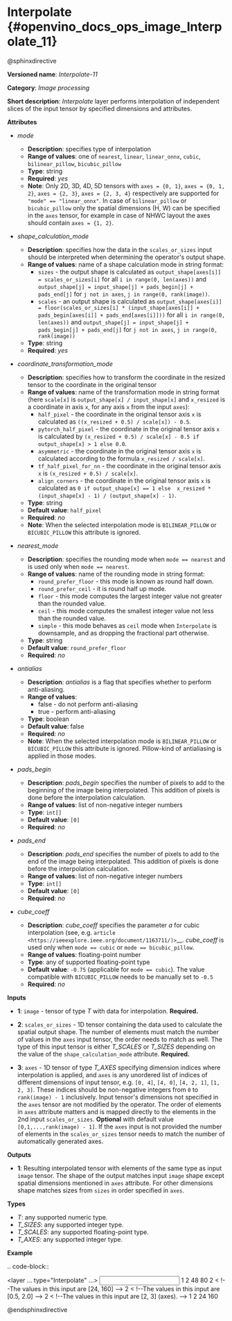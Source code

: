 # Interpolate {#openvino_docs_ops_image_Interpolate_11}

@sphinxdirective

**Versioned name**: *Interpolate-11*

**Category**: *Image processing*

**Short description**: *Interpolate* layer performs interpolation of independent slices of the input tensor by specified dimensions and attributes.

**Attributes**

* *mode*

  * **Description**: specifies type of interpolation
  * **Range of values**: one of ``nearest``, ``linear``, ``linear_onnx``, ``cubic``, ``bilinear_pillow``, ``bicubic_pillow``
  * **Type**: string
  * **Required**: *yes*
  * **Note**: Only 2D, 3D, 4D, 5D tensors with ``axes = {0, 1}``, ``axes = {0, 1, 2}``, ``axes = {2, 3}``,  ``axes = {2, 3, 4}`` respectively are supported for ``"mode" == "linear_onnx"``. In case of ``bilinear_pillow`` or ``bicubic_pillow`` only the spatial dimensions (H, W) can be specified in the ``axes`` tensor, for example in case of NHWC layout the axes should contain ``axes = {1, 2}``.

* *shape_calculation_mode*

  * **Description**: specifies how the data in the ``scales_or_sizes`` input should be interpreted when determining the operator's output shape.
  * **Range of values**: name of a shape calculation mode in string format:
    * ``sizes`` - the output shape is calculated as ``output_shape[axes[i]] = scales_or_sizes[i]`` for all ``i in range(0, len(axes))`` and ``output_shape[j] = input_shape[j] + pads_begin[j] + pads_end[j]`` for ``j not in axes``, ``j in range(0, rank(image))``.
    * ``scales`` - an output shape is calculated as ``output_shape[axes[i]] = floor(scales_or_sizes[i] * (input_shape[axes[i]] + pads_begin[axes[i]] + pads_end[axes[i]]))`` for all ``i in range(0, len(axes))`` and ``output_shape[j] = input_shape[j] + pads_begin[j] + pads_end[j]`` for ``j not in axes``, ``j in range(0, rank(image))``
  * **Type**: string
  * **Required**: *yes*

* *coordinate_transformation_mode*

  * **Description**: specifies how to transform the coordinate in the resized tensor to the coordinate in the original tensor
  * **Range of values**: name of the transformation mode in string format (here ``scale[x]`` is ``output_shape[x] / input_shape[x]`` and ``x_resized`` is a coordinate in axis ``x``, for any axis ``x`` from the input ``axes``):
    * ``half_pixel`` - the coordinate in the original tensor axis ``x`` is calculated as ``((x_resized + 0.5) / scale[x]) - 0.5``.
    * ``pytorch_half_pixel`` -  the coordinate in the original tensor axis ``x`` is calculated by ``(x_resized + 0.5) / scale[x] - 0.5 if  output_shape[x] > 1 else 0.0``.
    * ``asymmetric`` - the coordinate in the original tensor axis ``x`` is calculated according to the formula ``x_resized / scale[x]``.
    * ``tf_half_pixel_for_nn`` - the coordinate in the original tensor axis ``x`` is ``(x_resized + 0.5) / scale[x]``.
    * ``align_corners`` - the coordinate in the original tensor axis ``x`` is calculated as ``0 if output_shape[x] == 1 else  x_resized * (input_shape[x] - 1) / (output_shape[x] - 1)``.
  * **Type**: string
  * **Default value**: ``half_pixel``
  * **Required**: *no*
  * **Note**: When the selected interpolation mode is ``BILINEAR_PILLOW`` or ``BICUBIC_PILLOW`` this attribute is ignored.

* *nearest_mode*

  * **Description**: specifies the rounding mode when ``mode == nearest`` and is used only when ``mode == nearest``.
  * **Range of values**: name of the rounding mode in string format:
    * ``round_prefer_floor`` - this mode is known as round half down.
    * ``round_prefer_ceil`` - it is round half up mode.
    * ``floor`` - this mode computes the largest integer value not greater than the rounded value.
    * ``ceil`` - this mode computes the smallest integer value not less than the rounded value.
    * ``simple`` - this mode behaves as ``ceil`` mode when ``Interpolate`` is downsample, and as dropping the fractional part otherwise.
  * **Type**: string
  * **Default value**: ``round_prefer_floor``
  * **Required**: *no*

* *antialias*

  * **Description**: *antialias* is a flag that specifies whether to perform anti-aliasing.
  * **Range of values**:
    * false - do not perform anti-aliasing
    * true - perform anti-aliasing
  * **Type**: boolean
  * **Default value**: false
  * **Required**: *no*
  * **Note**: When the selected interpolation mode is ``BILINEAR_PILLOW`` or ``BICUBIC_PILLOW`` this attribute is ignored. Pillow-kind of antialiasing is applied in those modes.

* *pads_begin*

  * **Description**: *pads_begin* specifies the number of pixels to add to the beginning of the image being interpolated. This addition of pixels is done before the interpolation calculation.
  * **Range of values**: list of non-negative integer numbers
  * **Type**: ``int[]``
  * **Default value**: ``[0]``
  * **Required**: *no*

* *pads_end*

  * **Description**: *pads_end* specifies the number of pixels to add to the end of the image being interpolated. This addition of pixels is done before the interpolation calculation.
  * **Range of values**: list of non-negative integer numbers
  * **Type**: ``int[]``
  * **Default value**: ``[0]``
  * **Required**: *no*

* *cube_coeff*

  * **Description**: *cube_coeff* specifies the parameter *a* for cubic interpolation (see, e.g.  `article <https://ieeexplore.ieee.org/document/1163711/)>`__.  *cube_coeff* is used only when ``mode == cubic`` or ``mode == bicubic_pillow``.
  * **Range of values**: floating-point number
  * **Type**: any of supported floating-point type
  * **Default value**: ``-0.75`` (applicable for ``mode == cubic``). The value compatible with ``BICUBIC_PILLOW`` needs to be manually set to ``-0.5``
  * **Required**: *no*

**Inputs**

*   **1**: ``image`` - tensor of type *T* with data for interpolation. **Required.**

*   **2**: ``scales_or_sizes`` - 1D tensor containing the data used to calculate the spatial output shape. The number of elements must match the number of values in the ``axes`` input tensor, the order needs to match as well. The type of this input tensor is either *T_SCALES* or *T_SIZES* depending on the value of the ``shape_calculation_mode`` attribute. **Required.**

*   **3**: ``axes`` - 1D tensor of type *T_AXES* specifying dimension indices where interpolation is applied, and ``axes`` is any unordered list of indices of different dimensions of input tensor, e.g. ``[0, 4]``, ``[4, 0]``, ``[4, 2, 1]``, ``[1, 2, 3]``. These indices should be non-negative integers from ``0`` to ``rank(image) - 1`` inclusively.  Input tensor's dimensions not specified in the ``axes`` tensor are not modified by the operator. The order of elements in ``axes`` attribute matters and is mapped directly to the elements in the 2nd input ``scales_or_sizes``. **Optional** with default value ``[0,1,...,rank(image) - 1]``. If the ``axes`` input is not provided the number of elements in the ``scales_or_sizes`` tensor needs to match the number of automatically generated axes.

**Outputs**

*   **1**: Resulting interpolated tensor with elements of the same type as input ``image`` tensor. The shape of the output matches input ``image`` shape except spatial dimensions mentioned in ``axes`` attribute. For other dimensions shape matches sizes from ``sizes`` in order specified in ``axes``.

**Types**
* *T*: any supported numeric type.
* *T_SIZES*: any supported integer type.
* *T_SCALES*: any supported floating-point type.
* *T_AXES*: any supported integer type.

**Example**

.. code-block::

   <layer ... type="Interpolate" ...>
       <data shape_calculation_mode="scales" pads_begin="0" pads_end="0" mode="bicubic_pillow"/>
       <input>
           <port id="0">
               <dim>1</dim>
               <dim>2</dim>
               <dim>48</dim>
               <dim>80</dim>
           </port>
           <port id="1">
               <dim>2</dim> < !--The values in this input are [24, 160] -->
           </port>
           <port id="2">
               <dim>2</dim> < !--The values in this input are [0.5, 2.0] -->
           </port>
           <port id="3">
               <dim>2</dim> < !--The values in this input are [2, 3] (axes). -->
           </port>
       </input>
       <output>
           <port id="0"  precision="FP32">
               <dim>1</dim>
               <dim>2</dim>
               <dim>24</dim>
               <dim>160</dim>
           </port>
       </output>
   </layer>

@endsphinxdirective

